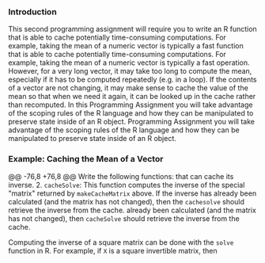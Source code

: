 ### Introduction

 This second programming assignment will require you to write an R
 function that is able to cache potentially time-consuming computations. For
 example, taking the mean of a numeric vector is typically a fast
 function that is able to cache potentially time-consuming computations.
 For example, taking the mean of a numeric vector is typically a fast
 operation. However, for a very long vector, it may take too long to
 compute the mean, especially if it has to be computed repeatedly (e.g.
 in a loop). If the contents of a vector are not changing, it may make
 sense to cache the value of the mean so that when we need it again, it
 can be looked up in the cache rather than recomputed. In this
 Programming Assignment you will take advantage of the scoping rules of the R
 language and how they can be manipulated to preserve state inside of an
 R object.
 Programming Assignment you will take advantage of the scoping rules of
 the R language and how they can be manipulated to preserve state inside
 of an R object.

 ### Example: Caching the Mean of a Vector

 @@ -76,8 +76,8 @@ Write the following functions:
     that can cache its inverse.
 2.  `cacheSolve`: This function computes the inverse of the special
     "matrix" returned by `makeCacheMatrix` above. If the inverse has
     already been calculated (and the matrix has not changed), then the
     `cachesolve` should retrieve the inverse from the cache.
     already been calculated (and the matrix has not changed), then
     `cacheSolve` should retrieve the inverse from the cache.

 Computing the inverse of a square matrix can be done with the `solve`
 function in R. For example, if `X` is a square invertible matrix, then
